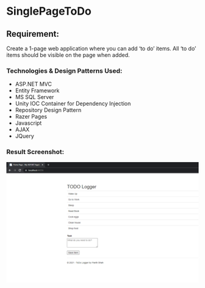 # SinglePageToDo

## Requirement:

Create a 1-page web application where you can add ‘to do’ items. All ‘to do’ items should be visible on the page when added.

### Technologies & Design Patterns Used:

* ASP.NET MVC
* Entity Framework 
* MS SQL Server
* Unity IOC Container for Dependency Injection
* Repository Design Pattern
* Razer Pages
* Javascript
* AJAX
* JQuery

### Result Screenshot:

![alt text](https://github.com/Panth-Shah/SinglePageToDo/blob/master/TODOScreenshot.PNG)
